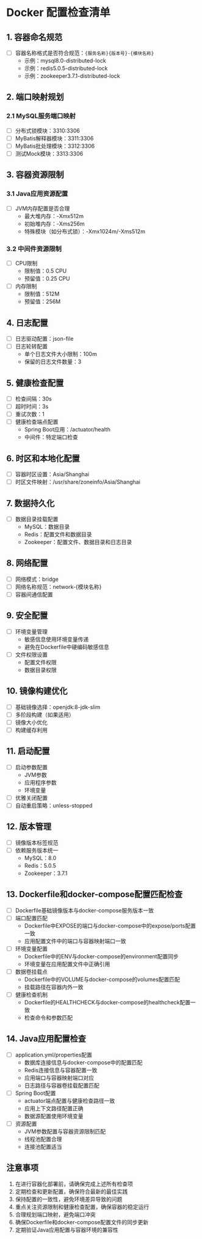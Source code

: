# Docker 配置检查清单

## 1. 容器命名规范

- [ ] 容器名称格式是否符合规范：`{服务名称}{版本号}-{模块名称}`
  - 示例：mysql8.0-distributed-lock
  - 示例：redis5.0.5-distributed-lock
  - 示例：zookeeper3.7.1-distributed-lock

## 2. 端口映射规划

### 2.1 MySQL服务端口映射
- [ ] 分布式锁模块：3310:3306
- [ ] MyBatis解释器模块：3311:3306
- [ ] MyBatis批处理模块：3312:3306
- [ ] 测试Mock模块：3313:3306

## 3. 容器资源限制

### 3.1 Java应用资源配置
- [ ] JVM内存配置是否合理
  - 最大堆内存：-Xmx512m
  - 初始堆内存：-Xms256m
  - 特殊模块（如分布式锁）：-Xmx1024m/-Xms512m

### 3.2 中间件资源限制
- [ ] CPU限制
  - 限制值：0.5 CPU
  - 预留值：0.25 CPU
- [ ] 内存限制
  - 限制值：512M
  - 预留值：256M

## 4. 日志配置

- [ ] 日志驱动配置：json-file
- [ ] 日志轮转配置
  - 单个日志文件大小限制：100m
  - 保留的日志文件数量：3

## 5. 健康检查配置

- [ ] 检查间隔：30s
- [ ] 超时时间：3s
- [ ] 重试次数：1
- [ ] 健康检查端点配置
  - Spring Boot应用：/actuator/health
  - 中间件：特定端口检查

## 6. 时区和本地化配置

- [ ] 容器时区设置：Asia/Shanghai
- [ ] 时区文件映射：/usr/share/zoneinfo/Asia/Shanghai

## 7. 数据持久化

- [ ] 数据目录挂载配置
  - MySQL：数据目录
  - Redis：配置文件和数据目录
  - Zookeeper：配置文件、数据目录和日志目录

## 8. 网络配置

- [ ] 网络模式：bridge
- [ ] 网络名称规范：network-{模块名称}
- [ ] 容器间通信配置

## 9. 安全配置

- [ ] 环境变量管理
  - 敏感信息使用环境变量传递
  - 避免在Dockerfile中硬编码敏感信息
- [ ] 文件权限设置
  - 配置文件权限
  - 数据目录权限

## 10. 镜像构建优化

- [ ] 基础镜像选择：openjdk:8-jdk-slim
- [ ] 多阶段构建（如果适用）
- [ ] 镜像大小优化
- [ ] 构建缓存利用

## 11. 启动配置

- [ ] 启动参数配置
  - JVM参数
  - 应用程序参数
  - 环境变量
- [ ] 优雅关闭配置
- [ ] 自动重启策略：unless-stopped

## 12. 版本管理

- [ ] 镜像版本标签规范
- [ ] 依赖服务版本统一
  - MySQL：8.0
  - Redis：5.0.5
  - Zookeeper：3.7.1

## 13. Dockerfile和docker-compose配置匹配检查

- [ ] Dockerfile基础镜像版本与docker-compose服务版本一致
- [ ] 端口配置匹配
  - Dockerfile中EXPOSE的端口与docker-compose中的expose/ports配置一致
  - 应用配置文件中的端口与容器映射端口一致
- [ ] 环境变量配置
  - Dockerfile中的ENV与docker-compose的environment配置同步
  - 环境变量在应用配置文件中正确引用
- [ ] 数据卷挂载点
  - Dockerfile中的VOLUME与docker-compose的volumes配置匹配
  - 挂载路径在容器内外一致
- [ ] 健康检查机制
  - Dockerfile的HEALTHCHECK与docker-compose的healthcheck配置一致
  - 检查命令和参数匹配

## 14. Java应用配置检查

- [ ] application.yml/properties配置
  - 数据库连接信息与docker-compose中的配置匹配
  - Redis连接信息与容器配置一致
  - 应用端口与容器映射端口对应
  - 日志路径与容器卷挂载配置匹配
- [ ] Spring Boot配置
  - actuator端点配置与健康检查路径一致
  - 应用上下文路径配置正确
  - 数据源配置使用环境变量
- [ ] 资源配置
  - JVM参数配置与容器资源限制匹配
  - 线程池配置合理
  - 连接池配置适当

## 注意事项

1. 在进行容器化部署前，请确保完成上述所有检查项
2. 定期检查和更新配置，确保符合最新的最佳实践
3. 保持配置的一致性，避免环境差异导致的问题
4. 重点关注资源限制和健康检查配置，确保容器的稳定运行
5. 合理规划端口映射，避免端口冲突
6. 确保Dockerfile和docker-compose配置文件的同步更新
7. 定期验证Java应用配置与容器环境的兼容性